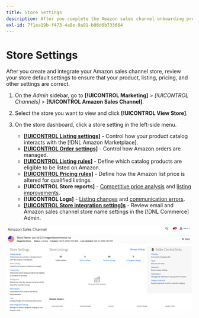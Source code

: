```yaml
---
title: Store Settings
description: After you complete the Amazon sales channel onboarding process, review and update the [!DNL Commerce] store settings.
exl-id: 7f1ea19b-f473-4a8e-9a91-b06d6b733664
---
```

# Store Settings

After you create and integrate your Amazon sales channel store, review your store default settings to ensure that your product, listing, pricing, and other settings are correct.

1. On the _Admin_ sidebar, go to **[!UICONTROL Marketing]** > _[!UICONTROL Channels]_ > **[!UICONTROL Amazon Sales Channel]**.

1. Select the store you want to view and click **[!UICONTROL View Store]**.

1. On the store dashboard, click a store setting in the left-side menu.

   - [**[!UICONTROL Listing settings]**](./listing-settings.md) - Control how your product catalog interacts with the [!DNL Amazon Marketplace].
   - [**[!UICONTROL Order settings]**](./order-settings.md) - Control how Amazon orders are managed.
   - [**[!UICONTROL Listing rules]**](./listing-rules.md) - Define which catalog products are eligible to be listed on Amazon.
   - [**[!UICONTROL Pricing rules]**](./pricing-products.md) - Define how the Amazon list price is altered for qualified listings.
   - **[!UICONTROL Store reports]** - [Competitive price analysis](./competitive-price-analysis.md) and [listing improvements](./listing-improvements.md).
   - **[!UICONTROL Logs]** - [Listing changes](./listing-changes-log.md) and [communication errors](./communication-errors-log.md).
   - [**[!UICONTROL Store integration setting]s**](./store-integration-settings.md) - Review email and Amazon sales channel store name settings in the [!DNL Commerce] Admin.

![Store dashboard](assets/ob-store-review.png)
